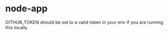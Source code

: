 # node-app

GITHUB_TOKEN should be set to a valid token in your env if you are running this locally
